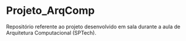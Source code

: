 # Projeto_ArqComp
Repositório referente ao projeto desenvolvido em sala durante a aula de Arquitetura Computacional (SPTech).
